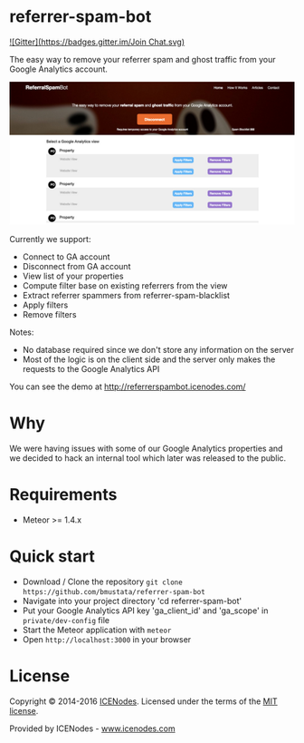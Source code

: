 # referrer-spam-bot

[![Gitter](https://badges.gitter.im/Join Chat.svg)](https://gitter.im/bmustata/icenodes?utm_source=share-link&utm_medium=link&utm_campaign=share-link)

The easy way to remove your referrer spam and ghost traffic from your Google Analytics account.

![Meteor Facebook feed](https://raw.githubusercontent.com/bmustata/referrer-spam-bot/master/public/referrer-spam-bot-preview.jpg)

Currently we support:
- Connect to GA account
- Disconnect from GA account
- View list of your properties
- Compute filter base on existing referrers from the view
- Extract referrer spammers from referrer-spam-blacklist
- Apply filters
- Remove filters

Notes:
- No database required since we don't store any information on the server
- Most of the logic is on the client side and the server only makes the requests to the Google Analytics API

You can see the demo at http://referrerspambot.icenodes.com/

# Why

We were having issues with some of our Google Analytics properties and we decided to hack an internal tool which later was released to the public.

# Requirements

- Meteor >= 1.4.x

# Quick start

- Download / Clone the repository `git clone https://github.com/bmustata/referrer-spam-bot`
- Navigate into your project directory 'cd referrer-spam-bot'
- Put your Google Analytics API key 'ga_client_id' and 'ga_scope' in `private/dev-config` file
- Start the Meteor application with `meteor`
- Open `http://localhost:3000` in your browser

# License

Copyright &copy; 2014-2016 [ICENodes](http://icenodes.com). Licensed under the terms of the [MIT license](LICENSE.md).

Provided by ICENodes - www.icenodes.com
